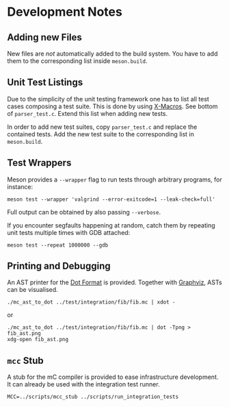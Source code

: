 # Development Notes

## Adding new Files

New files are *not* automatically added to the build system.
You have to add them to the corresponding list inside `meson.build`.

## Unit Test Listings

Due to the simplicity of the unit testing framework one has to list all test cases composing a test suite.
This is done by using [X-Macros](https://en.wikipedia.org/wiki/X_Macro).
See bottom of `parser_test.c`.
Extend this list when adding new tests.

In order to add new test suites, copy `parser_test.c` and replace the contained tests.
Add the new test suite to the corresponding list in `meson.build`.

## Test Wrappers

Meson provides a `--wrapper` flag to run tests through arbitrary programs, for instance:

    meson test --wrapper 'valgrind --error-exitcode=1 --leak-check=full'

Full output can be obtained by also passing `--verbose`.

If you encounter segfaults happening at random, catch them by repeating unit tests multiple times with GDB attached:

    meson test --repeat 1000000 --gdb

## Printing and Debugging

An AST printer for the [Dot Format](https://en.wikipedia.org/wiki/DOT_(graph_description_language)) is provided.
Together with [Graphviz](https://graphviz.gitlab.io/), ASTs can be visualised.

    ./mc_ast_to_dot ../test/integration/fib/fib.mc | xdot -

or

    ./mc_ast_to_dot ../test/integration/fib/fib.mc | dot -Tpng > fib_ast.png
    xdg-open fib_ast.png

## `mcc` Stub

A stub for the mC compiler is provided to ease infrastructure development.
It can already be used with the integration test runner.

    MCC=../scripts/mcc_stub ../scripts/run_integration_tests
